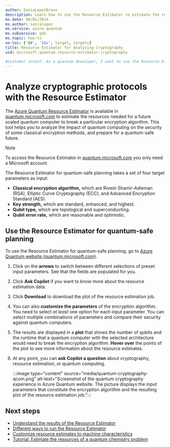 ```yaml
---
author: SoniaLopezBravo
description: Learn how to use the Resource Estimator to estimate the resources needed for a future scaled quantum computer to break a particular encryption algorithm.
ms.date: 08/01/2024
ms.author: sonialopez
ms.service: azure-quantum
ms.subservice: qdk
ms.topic: how-to
no-loc: ['Q#', '$$v', target, targets]
title: Resource Estimator for Analyzing Cryptography
uid: microsoft.quantum.resource-estimator-cryptography

#customer intent: As a quantum developer, I want to use the Resource Estimator to estimate the resources needed for a future scaled quantum computer to break a particular encryption algorithm, so that I can analyze the impact of quantum computing on the security of some classical encryption methods and prepare for a quantum-safe future.
---
```


# Analyze cryptographic protocols with the Resource Estimator

The [Azure Quantum Resource Estimator](xref:microsoft.quantum.overview.intro-resource-estimator) is available in [quantum.microsoft.com](https://quantum.microsoft.com/experience/quantum-cryptography) to estimate the resources needed for a future scaled quantum computer to break a particular encryption algorithm. This tool helps you to analyze the impact of quantum computing on the security of some classical encryption methods, and prepare for a quantum-safe future.

> [!NOTE]
> To access the Resource Estimator in [quantum.microsoft.com](https://quantum.microsoft.com/experience/quantum-cryptography) you only need a Microsoft account.

The Resource Estimator for quantum-safe planning takes a set of four target parameters as input:

- **Classical encryption algorithm,** which are Rivest-Shamir-Adleman (RSA), Elliptic Curve Cryptography (ECC), and Advanced Encryption Standard (AES).
- **Key strength,** which are standard, enhanced, and highest.
- **Qubit type,** which are topological and superconducting.
- **Qubit error rate,** which are reasonable and optimistic.

## Use the Resource Estimator for quantum-safe planning

To use the Resource Estimator for quantum-safe planning, go to [Azure Quantum website (quantum.microsoft.com)](https://quantum.microsoft.com/experience/quantum-cryptography). 

1. Click on the **arrows** to switch between different selections of preset input parameters. See that the fields are populated for you.
1. Click **Ask Copilot**  if you want to know more about the resource estimation data.
1. Click **Download** to download the plot of the resource estimation job.
1. You can also **customize the parameters** of the encryption algorithm. You need to select *at least* one option for each input parameter. You can select multiple combinations of parameters and compare their security against quantum computers.
1. The results are displayed in a **plot** that shows the number of qubits and the runtime that a quantum computer with the selected architecture would need to break the encryption algorithm. **Hover over** the points of the plot to see more information about the resource estimates.
1. At any point, you can **ask Copilot a question** about cryptography, resource estimation, or quantum computing.

    :::image type="content" source="media/quantum-cryptography-qcom.png" alt-text="Screenshot of the quantum cryptography experience in Azure Quantum website. The picture displays the input parameters that constitute the encryption algorithm and the resulting plot of the resource estimation job.":::

## Next steps

- [Understand the results of the Resource Estimator](xref:microsoft.quantum.overview.resources-estimator-output.data)
- [Different ways to run the Resource Estimator](xref:microsoft.quantum.submit-resource-estimation-jobs)
- [Customize resource estimates to machine characteristics](xref:microsoft.quantum.overview.resources-estimator)
- [Tutorial: Estimate the resources of a quantum chemistry problem](xref:microsoft.quantum.tutorial.resource-estimator.chemistry)
